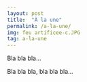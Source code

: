 ```yaml
---
layout: post
title:  "À la une"
permalink: /a-la-une/
img: feu artificee-c.JPG
tag: a-la-une
---
```

Bla bla bla...

Bla bla bla, bla bla bla...
